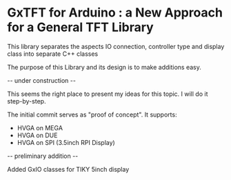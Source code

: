 # GxTFT for Arduino : a New Approach for a General TFT Library

This library separates the aspects IO connection, controller type and display class into separate C++ classes

The purpose of this Library and its design is to make additions easy.

-- under construction --

This seems the right place to present my ideas for this topic. I will do it step-by-step.

The initial commit serves as "proof of concept". It supports:

* HVGA on MEGA
* HVGA on DUE
* HVGA on SPI (3.5inch RPI Display)

-- preliminary addition --

Added GxIO classes for TIKY 5inch display